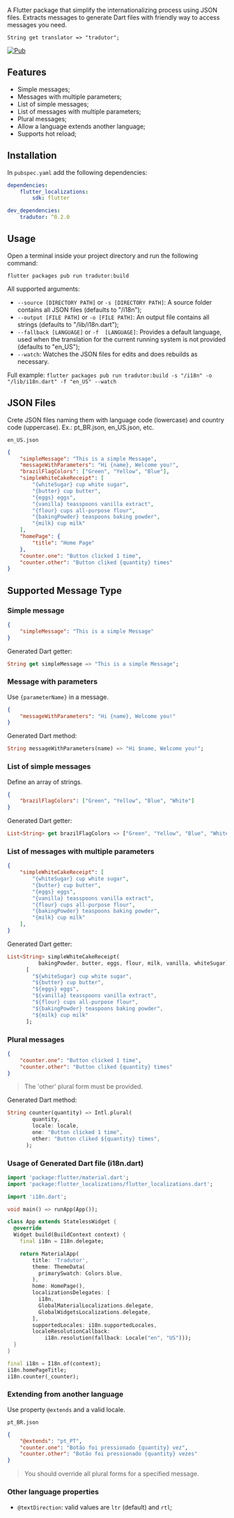 A Flutter package that simplify the internationalizing process using JSON files. Extracts messages to generate Dart files with friendly way to access messages you need.

`String get translator => "tradutor";`

[![Pub](https://img.shields.io/pub/v/tradutor?color=blueviolet)](https://pub.dev/packages/tradutor)

## Features

* Simple messages;
* Messages with multiple parameters;
* List of simple messages;
* List of messages with multiple parameters;
* Plural messages;
* Allow a language extends another language;
* Supports hot reload;

## Installation 

In `pubspec.yaml` add the following dependencies:

```yaml
dependencies: 
    flutter_localizations: 
        sdk: flutter 

dev_dependencies:
    tradutor: ^0.2.0
```

## Usage
Open a terminal inside your project directory and run the following command:

```
flutter packages pub run tradutor:build
```

All supported arguments:

* `--source [DIRECTORY PATH]` or `-s [DIRECTORY PATH]`: A source folder contains all JSON files (defaults to "/i18n");
* `--output [FILE PATH]` or `-o [FILE PATH]`: An output file contains all strings (defaults to "/lib/i18n.dart");
* `--fallback [LANGUAGE]` or `-f  [LANGUAGE]`:  Provides a default language, used when the translation for the current running system is not provided (defaults to "en_US");
* `--watch`: Watches the JSON files for edits and does rebuilds as necessary.

Full example: `flutter packages pub run tradutor:build -s "/i18n" -o "/lib/i18n.dart" -f "en_US" --watch`

## JSON Files

Crete JSON files naming them with language code (lowercase) and country code (uppercase). Ex.: pt_BR.json, en_US.json, etc.

`en_US.json`
```json
{
    "simpleMessage": "This is a simple Message",
    "messageWithParameters": "Hi {name}, Welcome you!",
    "brazilFlagColors": ["Green", "Yellow", "Blue"],
    "simpleWhiteCakeReceipt": [
        "{whiteSugar} cup white sugar",
        "{butter} cup butter",
        "{eggs} eggs",
        "{vanilla} teasspoons vanilla extract",
        "{flour} cups all-purpose flour",
        "{bakingPowder} teaspoons baking powder",
        "{milk} cup milk"
    ],
    "homePage": {
        "title": "Home Page"
    },
    "counter.one": "Button clicked 1 time",
    "counter.other": "Button cliked {quantity} times"
}
```

## Supported Message Type

### Simple message

```json
{ 
    "simpleMessage": "This is a simple Message"
}
```

Generated Dart getter:
```dart
String get simpleMessage => "This is a simple Message";
```

### Message with parameters

Use `{parameterName}` in a message.
```json
{
    "messageWithParameters": "Hi {name}, Welcome you!"
}
```

Generated Dart method:
```dart
String messageWithParameters(name) => "Hi $name, Welcome you!";
```

### List of simple messages

Define an array of strings.

```json
{
    "brazilFlagColors": ["Green", "Yellow", "Blue", "White"]
}
```

Generated Dart getter:
```dart
List<String> get brazilFlagColors => ["Green", "Yellow", "Blue", "White"];
```

### List of messages with multiple parameters

```json
{
    "simpleWhiteCakeReceipt": [
        "{whiteSugar} cup white sugar",
        "{butter} cup butter",
        "{eggs} eggs",
        "{vanilla} teasspoons vanilla extract",
        "{flour} cups all-purpose flour",
        "{bakingPowder} teaspoons baking powder",
        "{milk} cup milk"
    ],
}
```

Generated Dart getter:
```dart
List<String> simpleWhiteCakeReceipt(
          bakingPowder, butter, eggs, flour, milk, vanilla, whiteSugar) =>
      [
        "${whiteSugar} cup white sugar",
        "${butter} cup butter",
        "${eggs} eggs",
        "${vanilla} teasspoons vanilla extract",
        "${flour} cups all-purpose flour",
        "${bakingPowder} teaspoons baking powder",
        "${milk} cup milk"
      ];
```

### Plural messages

```json
{
    "counter.one": "Button clicked 1 time",
    "counter.other": "Button cliked {quantity} times"
}
```

> The 'other' plural form must be provided.

Generated Dart method:
```dart
String counter(quantity) => Intl.plural(
        quantity,
        locale: locale,
        one: "Button clicked 1 time",
        other: "Button cliked ${quantity} times",
      );
```

### Usage of Generated Dart file (i18n.dart)

```dart
import 'package:flutter/material.dart';
import 'package:flutter_localizations/flutter_localizations.dart';

import 'i18n.dart';

void main() => runApp(App());

class App extends StatelessWidget {
  @override
  Widget build(BuildContext context) {
    final i18n = I18n.delegate;

    return MaterialApp(
        title: 'Tradutor',
        theme: ThemeData(
          primarySwatch: Colors.blue,
        ),
        home: HomePage(),
        localizationsDelegates: [
          i18n,
          GlobalMaterialLocalizations.delegate,
          GlobalWidgetsLocalizations.delegate,
        ],
        supportedLocales: i18n.supportedLocales,
        localeResolutionCallback:
            i18n.resolution(fallback: Locale("en", "US")));
  }
}
```

```dart
final i18n = I18n.of(context);
i18n.homePageTitle;
i18n.counter(_counter);
```

### Extending from another language

Use property `@extends` and a valid locale.

`pt_BR.json`
```json
{
    "@extends": "pt_PT",
    "counter.one": "Botão foi pressionado {quantity} vez",
    "counter.other": "Botão foi pressionado {quantity} vezes"
}
```

> You should override all plural forms for a specified message.

### Other language properties

* `@textDirection`: valid values are `ltr` (default) and `rtl`;

